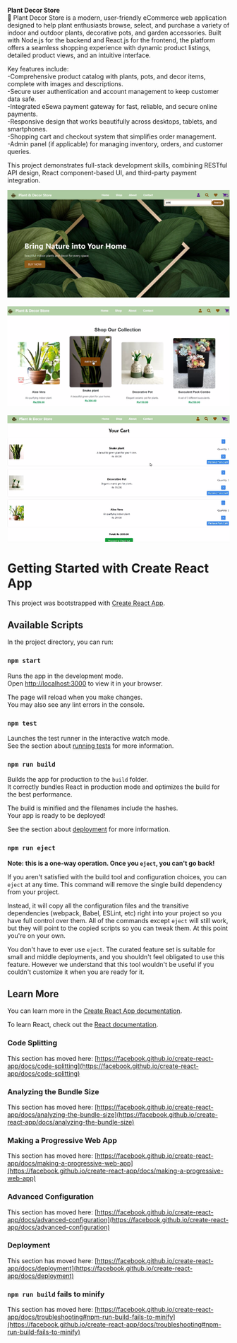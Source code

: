 **Plant Decor Store** <br>
🌿 Plant Decor Store is a modern, user-friendly eCommerce web application designed to help plant enthusiasts browse, select, and purchase a variety of indoor and outdoor plants, decorative pots, and garden accessories. Built with Node.js for the backend and React.js for the frontend, the platform offers a seamless shopping experience with dynamic product listings, detailed product views, and an intuitive interface.

Key features include:<br>
-Comprehensive product catalog with plants, pots, and decor items, complete with images and descriptions.<br>
-Secure user authentication and account management to keep customer data safe.<br>
-Integrated eSewa payment gateway for fast, reliable, and secure online payments.<br>
-Responsive design that works beautifully across desktops, tablets, and smartphones.<br>
-Shopping cart and checkout system that simplifies order management.<br>
-Admin panel (if applicable) for managing inventory, orders, and customer queries.<br>

This project demonstrates full-stack development skills, combining RESTful API design, React component-based UI, and third-party payment integration.<br>

![Plant Decor Store Screenshot](https://raw.githubusercontent.com/Isha-Lama/portfolio_isha/main/essentials/plantdecor/home.png) <br> <br>
![Plant Decor Store Screenshot](https://github.com/Isha-Lama/portfolio_isha/blob/main/essentials/plantdecor/product.png) <br> <br>
![Plant Decor Store Screenshot](https://github.com/Isha-Lama/portfolio_isha/blob/main/essentials/plantdecor/cart.png)




# Getting Started with Create React App

This project was bootstrapped with [Create React App](https://github.com/facebook/create-react-app).

## Available Scripts

In the project directory, you can run:

### `npm start`

Runs the app in the development mode.\
Open [http://localhost:3000](http://localhost:3000) to view it in your browser.

The page will reload when you make changes.\
You may also see any lint errors in the console.

### `npm test`

Launches the test runner in the interactive watch mode.\
See the section about [running tests](https://facebook.github.io/create-react-app/docs/running-tests) for more information.

### `npm run build`

Builds the app for production to the `build` folder.\
It correctly bundles React in production mode and optimizes the build for the best performance.

The build is minified and the filenames include the hashes.\
Your app is ready to be deployed!

See the section about [deployment](https://facebook.github.io/create-react-app/docs/deployment) for more information.

### `npm run eject`

**Note: this is a one-way operation. Once you `eject`, you can't go back!**

If you aren't satisfied with the build tool and configuration choices, you can `eject` at any time. This command will remove the single build dependency from your project.

Instead, it will copy all the configuration files and the transitive dependencies (webpack, Babel, ESLint, etc) right into your project so you have full control over them. All of the commands except `eject` will still work, but they will point to the copied scripts so you can tweak them. At this point you're on your own.

You don't have to ever use `eject`. The curated feature set is suitable for small and middle deployments, and you shouldn't feel obligated to use this feature. However we understand that this tool wouldn't be useful if you couldn't customize it when you are ready for it.

## Learn More

You can learn more in the [Create React App documentation](https://facebook.github.io/create-react-app/docs/getting-started).

To learn React, check out the [React documentation](https://reactjs.org/).

### Code Splitting

This section has moved here: [https://facebook.github.io/create-react-app/docs/code-splitting](https://facebook.github.io/create-react-app/docs/code-splitting)

### Analyzing the Bundle Size

This section has moved here: [https://facebook.github.io/create-react-app/docs/analyzing-the-bundle-size](https://facebook.github.io/create-react-app/docs/analyzing-the-bundle-size)

### Making a Progressive Web App

This section has moved here: [https://facebook.github.io/create-react-app/docs/making-a-progressive-web-app](https://facebook.github.io/create-react-app/docs/making-a-progressive-web-app)

### Advanced Configuration

This section has moved here: [https://facebook.github.io/create-react-app/docs/advanced-configuration](https://facebook.github.io/create-react-app/docs/advanced-configuration)

### Deployment

This section has moved here: [https://facebook.github.io/create-react-app/docs/deployment](https://facebook.github.io/create-react-app/docs/deployment)

### `npm run build` fails to minify

This section has moved here: [https://facebook.github.io/create-react-app/docs/troubleshooting#npm-run-build-fails-to-minify](https://facebook.github.io/create-react-app/docs/troubleshooting#npm-run-build-fails-to-minify)
